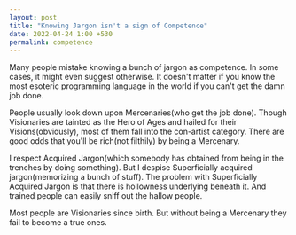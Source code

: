 ```yaml
---
layout: post
title: "Knowing Jargon isn't a sign of Competence"
date: 2022-04-24 1:00 +530
permalink: competence
---
```


Many people mistake knowing a bunch of jargon as competence. In some cases, it might even suggest otherwise. It doesn't matter if you know the most esoteric programming language in the world if you can't get the damn job done. 

People usually look down upon Mercenaries(who get the job done). Though Visionaries are tainted as the Hero of Ages and hailed for their Visions(obviously), most of them fall into the con-artist category. There are good odds that you'll be rich(not filthily) by being a Mercenary. 

I respect Acquired Jargon(which somebody has obtained from being in the trenches by doing something). But I despise Superficially acquired jargon(memorizing a bunch of stuff). The problem with Superficially Acquired Jargon is that there is hollowness underlying beneath it. And trained people can easily sniff out the hallow people. 

Most people are Visionaries since birth. But without being a Mercenary they fail to become a true ones. 